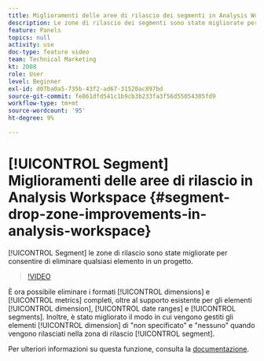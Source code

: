 ```yaml
---
title: Miglioramenti delle aree di rilascio dei segmenti in Analysis Workspace
description: Le zone di rilascio dei segmenti sono state migliorate per consentirti di rilasciare qualsiasi elemento in un progetto.
feature: Panels
topics: null
activity: use
doc-type: feature video
team: Technical Marketing
kt: 2008
role: User
level: Beginner
exl-id: d07ba0a5-735b-43f2-ad67-31520ac897bd
source-git-commit: fe861dfd541c1b9cb3b233fa3f56d55054305fd9
workflow-type: tm+mt
source-wordcount: '95'
ht-degree: 9%

---
```


# [!UICONTROL Segment] Miglioramenti delle aree di rilascio in Analysis Workspace {#segment-drop-zone-improvements-in-analysis-workspace}

[!UICONTROL Segment] le zone di rilascio sono state migliorate per consentire di eliminare qualsiasi elemento in un progetto.

>[!VIDEO](https://video.tv.adobe.com/v/24036/?quality=12)

È ora possibile eliminare i formati [!UICONTROL dimensions] e [!UICONTROL metrics] completi, oltre al supporto esistente per gli elementi [!UICONTROL dimension], [!UICONTROL date ranges] e [!UICONTROL segments]. Inoltre, è stato migliorato il modo in cui vengono gestiti gli elementi [!UICONTROL dimension] di &quot;non specificato&quot; e &quot;nessuno&quot; quando vengono rilasciati nella zona di rilascio [!UICONTROL segment].

Per ulteriori informazioni su questa funzione, consulta la [documentazione](https://experienceleague.adobe.com/docs/analytics/analyze/analysis-workspace/components/t-freeform-project-segment.html?lang=en).

